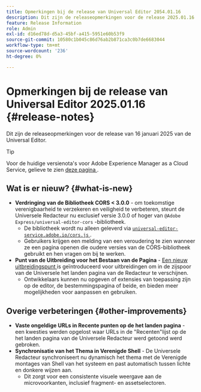 ```yaml
---
title: Opmerkingen bij de release van Universal Editor 2054.01.16
description: Dit zijn de releaseopmerkingen voor de release 2025.01.16 van de Universal Editor.
feature: Release Information
role: Admin
exl-id: d16ed78d-d5a3-45bf-a415-5951e60b53f9
source-git-commit: 10580c1b045c86d76ab2b871ca3c0b7de6683044
workflow-type: tm+mt
source-wordcount: '236'
ht-degree: 0%

---
```



# Opmerkingen bij de release van Universal Editor 2025.01.16 {#release-notes}

Dit zijn de releaseopmerkingen voor de release van 16 januari 2025 van de Universal Editor.

>[!TIP]
>
>Voor de huidige versienota&#39;s voor Adobe Experience Manager as a Cloud Service, gelieve te zien [ deze pagina ](/help/release-notes/release-notes-cloud/release-notes-current.md).

## Wat is er nieuw? {#what-is-new}

* **Verdringing van de Bibliotheek CORS &lt; 3.0.0** - om toekomstige verenigbaarheid te verzekeren en veiligheid te verbeteren, steunt de Universele Redacteur nu exclusief versie 3.0.0 of hoger van
  `@Adobe Express/universal-editor-cors` -bibliotheek.
   * De bibliotheek wordt nu alleen geleverd via [`universal-editor-service.adobe.io/cors.js` ](http://universal-editor-service.adobe.io/cors.js) .
   * Gebruikers krijgen een melding van een veroudering te zien wanneer ze een pagina openen die oudere versies van de CORS-bibliotheek gebruikt en hen vragen om bij te werken.
* **Punt van de Uitbreiding voor het Bestaan van de Pagina** - [ Een nieuw uitbreidingspunt ](/help/implementing/universal-editor/customizing.md#extending) is geïntroduceerd voor uitbreidingen om in de zijspoor van de Universele het landen pagina van de Redacteur te verschijnen.
   * Ontwikkelaars kunnen nu opgeven of extensies van toepassing zijn op de editor, de bestemmingspagina of beide, en bieden meer mogelijkheden voor aanpassen en gebruiken.

## Overige verbeteringen {#other-improvements}

* **Vaste ongeldige URLs in Recente punten op de het landen pagina** - een kwesties werden opgelost waar URLs in de &quot;Recenten&quot;lijst op de het landen pagina van de Universele Redacteur werd getoond werd gebroken.
* **Synchronisatie van het Thema in Verenigde Shell** - De Universele Redacteur synchroniseert nu dynamisch het thema met de Verenigde montages van Shell van het systeem en past automatisch tussen lichte en donkere wijzen aan.
   * Dit zorgt voor een consistente visuele weergave aan de microvoorkanten, inclusief fragment- en assetselectoren.
